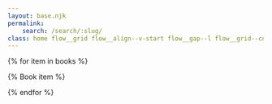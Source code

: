 ```yaml
---
layout: base.njk
permalink:
	search: /search/:slug/
class: home flow__grid flow__align--v-start flow__gap--l flow__grid--columns-auto padding__all--l
---
```


{% for item in books %}

{% Book item %}

{% endfor %}
